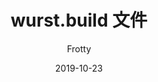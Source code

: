 ---
title: wurst.build 文件
excerpt: 一个能管理地图项目和各种依赖库的配置文件
date: 2019-10-23
icon:
  type: fa
  name: fa-map
color: purple
author: Frotty
layout: tutorialdoc
sections:
  - /tutorials/wurstbuild/dependencies
  - /tutorials/wurstbuild/management
---